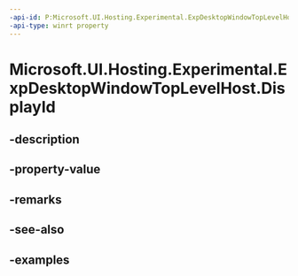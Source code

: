 ```yaml
---
-api-id: P:Microsoft.UI.Hosting.Experimental.ExpDesktopWindowTopLevelHost.DisplayId
-api-type: winrt property
---
```


# Microsoft.UI.Hosting.Experimental.ExpDesktopWindowTopLevelHost.DisplayId

<!--
public Microsoft.UI.DisplayId DisplayId { get; }
-->


## -description

## -property-value

## -remarks

## -see-also

## -examples


